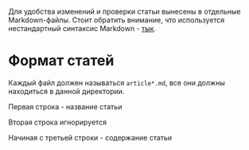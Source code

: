 Для удобства изменений и проверки статьи вынесены в отдельные Markdown-файлы.
Стоит обратить внимание, что используется нестандартный синтаксис Markdown - [тык](https://core.telegram.org/bots/api#markdownv2-style).

# Формат статей

Каждый файл должен называться `article*.md`, все они должны находиться в данной директории.

Первая строка - название статьи

Вторая строка игнорируется

Начиная с третьей строки - содержание статьи
